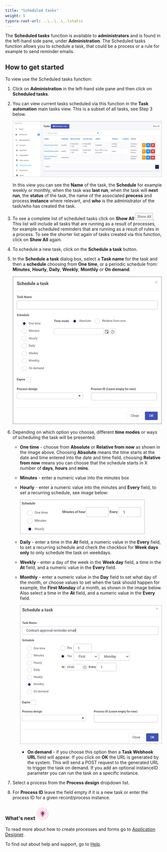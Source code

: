 ```yaml
---
title: "Scheduled tasks"
weight: 5
typora-root-url: ..\..\..\..\static
---
```


The **Scheduled tasks** function is available to **administrators** and is found in the left-hand side pane, under **Administration**. The Scheduled tasks function allows you to schedule a task, that could be a process or a rule for example to send reminder emails.

## How to get started

To view use the Scheduled tasks function:

1. Click on **Administration** in the left-hand side pane and then click on **Scheduled tasks**. 

2. You can view current tasks scheduled via this function in the **Task automation** main tasks view. This is a subset of all tasks, see Step 3 below.

   ![Scheduled tasks view](/images/schedule-tasks-view.jpg)

   In this view you can see the **Name** of the task, the **Schedule** for example weekly or monthly, when the task was **last run**, when the task will **next run**, the **status** of the task, the name of the associated **process** and process **instance** where relevant, and **who** is the administrator of the task/who has created the task. 

3. To see a complete list of scheduled tasks click on **Show All** ![Show All button](/images/show-all.jpg). This list will include all tasks that are running as a result of processes, for example scheduled reminders that are running as a result of rules in a process. To see the shorter list again of tasks created via this function, click on **Show All** again. 

4. To schedule a new task, click on the **Schedule a task** button. 

5. In the **Schedule a task** dialog box, select a **Task name** for the task and then a **schedule** choosing from  **One time**, or a periodic schedule from: **Minutes**, **Hourly**, **Daily**, **Weekly**, **Monthly** or **On demand**.

   ![Scheduled tasks view](/images/schedule-tasks-box.jpg)

6. Depending on which option you choose, different **time modes** or ways of scheduling the task will be presented:

   - **One time** - choose from **Absolute** or **Relative from now** as shown in the image above. Choosing **Absolute** means the time starts at the date and time entered into the date and time field, choosing **Relative from now** means you can choose that the schedule starts in X number of **days**, **hours** and **mins**. 

   - **Minutes** - enter a numeric value into the minutes box

   - **Hourly** - enter a numeric value into the minutes and **Every** field, to set a recurring schedule, see image below:
   
     ![Hourly schedule option](/images/hours-schedule.jpg)

   - **Daily** - enter a time in the **At** field, a numeric value in the **Every** field, to set a recurring schedule and check the checkbox for **Week days** **only** to only schedule the task on weekdays.

   - **Weekly** - enter a day of the week in the **Week day** field, a time in the **At** field, and a numeric value in the **Every** field.

   - **Monthly** - enter a numeric value in the **Day** field to set what day of the month, or choose values to set when the task should happen for example, the **First** **Monday** of a month, as shown in the image below.  Also select a time in the **At** field, and a numeric value in the **Every** field.
   
     ![Monthly schedule option](/images/schedule-monthly.jpg)
   
   
      - **On demand** - if you choose this option then a **Task Webhook URL** field will appear. If you click on **OK** the URL is generated by the system. This will send a POST request to the generated URL to trigger the task on demand. If you add an optional instanceID parameter you can run the task on a specific instance. 
   
6. Select a process from the **Process design** dropdown list.

6. For **Process ID** leave the field empty if it is a new task or enter the process ID for a given record/process instance.

   

### What's next  ![Idea icon](/images/18.png) ###

To read more about how to create processes and forms go to [Application Designer](/docs/platform/application-designer/).

To find out about help and support, go to [Help](/docs/platform/general/help/).

